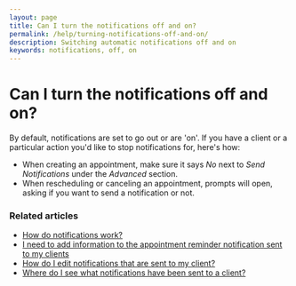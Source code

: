 ```yaml
---
layout: page
title: Can I turn the notifications off and on?
permalink: /help/turning-notifications-off-and-on/
description: Switching automatic notifications off and on
keywords: notifications, off, on
---
```


# Can I turn the notifications off and on?

By default, notifications are set to go out or are 'on'. If you have a client or a particular action you'd like to stop notifications for, here's how:

* When creating an appointment, make sure it says *No* next to *Send Notifications* under the *Advanced* section.
* When rescheduling or canceling an appointment, prompts will open, asking if you want to send a notification or not.

### Related articles

* [How do notifications work?](/help/how-do-notifications-work)
* [I need to add information to the appointment reminder notification sent to my clients](/help/edit-notifications)
* [How do I edit notifications that are sent to my client?](/help/edit-notifications)
* [Where do I see what notifications have been sent to a client?](/help/notification-log)
